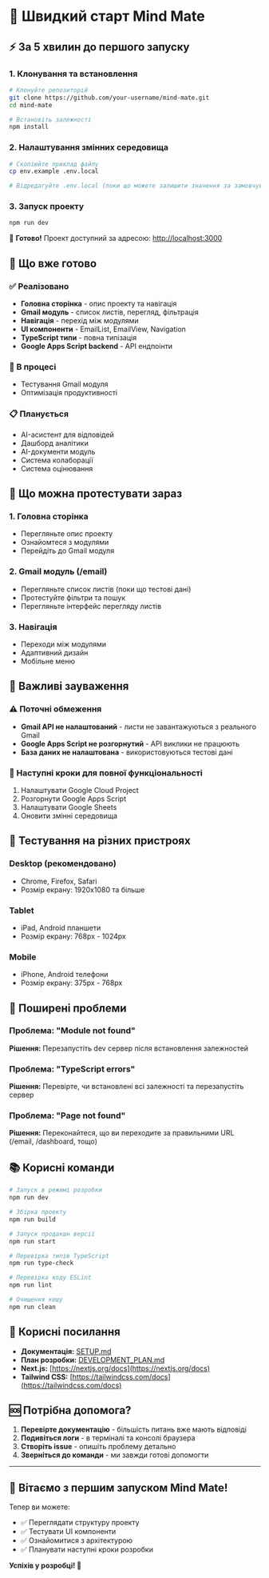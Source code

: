 # 🚀 Швидкий старт Mind Mate

## ⚡ За 5 хвилин до першого запуску

### 1. Клонування та встановлення

```bash
# Клонуйте репозиторій
git clone https://github.com/your-username/mind-mate.git
cd mind-mate

# Встановіть залежності
npm install
```

### 2. Налаштування змінних середовища

```bash
# Скопіюйте приклад файлу
cp env.example .env.local

# Відредагуйте .env.local (поки що можете залишити значення за замовчуванням)
```

### 3. Запуск проекту

```bash
npm run dev
```

🎉 **Готово!** Проект доступний за адресою: [http://localhost:3000](http://localhost:3000)

## 🔧 Що вже готово

### ✅ Реалізовано
- **Головна сторінка** - опис проекту та навігація
- **Gmail модуль** - список листів, перегляд, фільтрація
- **Навігація** - перехід між модулями
- **UI компоненти** - EmailList, EmailView, Navigation
- **TypeScript типи** - повна типізація
- **Google Apps Script backend** - API ендпоінти

### 🚧 В процесі
- Тестування Gmail модуля
- Оптимізація продуктивності

### 📋 Планується
- AI-асистент для відповідей
- Дашборд аналітики
- AI-документи модуль
- Система колаборації
- Система оцінювання

## 🎯 Що можна протестувати зараз

### 1. Головна сторінка
- Перегляньте опис проекту
- Ознайомтеся з модулями
- Перейдіть до Gmail модуля

### 2. Gmail модуль (/email)
- Перегляньте список листів (поки що тестові дані)
- Протестуйте фільтри та пошук
- Перегляньте інтерфейс перегляду листів

### 3. Навігація
- Переходи між модулями
- Адаптивний дизайн
- Мобільне меню

## 🚨 Важливі зауваження

### ⚠️ Поточні обмеження
- **Gmail API не налаштований** - листи не завантажуються з реального Gmail
- **Google Apps Script не розгорнутий** - API виклики не працюють
- **База даних не налаштована** - використовуються тестові дані

### 🔄 Наступні кроки для повної функціональності
1. Налаштувати Google Cloud Project
2. Розгорнути Google Apps Script
3. Налаштувати Google Sheets
4. Оновити змінні середовища

## 📱 Тестування на різних пристроях

### Desktop (рекомендовано)
- Chrome, Firefox, Safari
- Розмір екрану: 1920x1080 та більше

### Tablet
- iPad, Android планшети
- Розмір екрану: 768px - 1024px

### Mobile
- iPhone, Android телефони
- Розмір екрану: 375px - 768px

## 🐛 Поширені проблеми

### Проблема: "Module not found"
**Рішення:** Перезапустіть dev сервер після встановлення залежностей

### Проблема: "TypeScript errors"
**Рішення:** Перевірте, чи встановлені всі залежності та перезапустіть сервер

### Проблема: "Page not found"
**Рішення:** Переконайтеся, що ви переходите за правильними URL (/email, /dashboard, тощо)

## 📚 Корисні команди

```bash
# Запуск в режимі розробки
npm run dev

# Збірка проекту
npm run build

# Запуск продакшн версії
npm run start

# Перевірка типів TypeScript
npm run type-check

# Перевірка коду ESLint
npm run lint

# Очищення кешу
npm run clean
```

## 🔗 Корисні посилання

- **Документація:** [SETUP.md](./SETUP.md)
- **План розробки:** [DEVELOPMENT_PLAN.md](./DEVELOPMENT_PLAN.md)
- **Next.js:** [https://nextjs.org/docs](https://nextjs.org/docs)
- **Tailwind CSS:** [https://tailwindcss.com/docs](https://tailwindcss.com/docs)

## 🆘 Потрібна допомога?

1. **Перевірте документацію** - більшість питань вже мають відповіді
2. **Подивіться логи** - в терміналі та консолі браузера
3. **Створіть issue** - опишіть проблему детально
4. **Зверніться до команди** - ми завжди готові допомогти

---

## 🎉 Вітаємо з першим запуском Mind Mate!

Тепер ви можете:
- ✅ Переглядати структуру проекту
- ✅ Тестувати UI компоненти
- ✅ Ознайомитися з архітектурою
- ✅ Планувати наступні кроки розробки

**Успіхів у розробці! 🚀**
